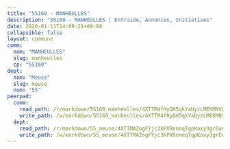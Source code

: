 ```yaml
---
title: "55160 - MANHEULLES"
description: "55160 - MANHEULLES | Entraide, Annonces, Initiatives"
date: 2020-01-11T14:09:21+09:00
collapsible: false
layout: commune
comm:
  nom: "MANHEULLES"
  slug: manheulles
  cp: "55160"
dept:
  nom: "Meuse"
  slug: meuse
  num: "55"
peerpad:
  comm:
    read_path: /r/markdown/55160_manheulles/4XTTM4fHyQH5qkYaUyzLMEKMNVGc2eTk3vunExa9hre9LthLG
    write_path: /w/markdown/55160_manheulles/4XTTM4fHyQH5qkYaUyzLMEKMNVGc2eTk3vunExa9hre9LthLG-K3TgURTvvqy6MXmJdE6AeW21CzeYPuCZZ4HgJpt2HxmjhRT9766z4GJrw1GN4FAkatUhyGZoDCQAGFac5iGAXHQL6sBH3ACJaPc2orRW2gCtbNR2vVGcshzHU5ZxvcriCK3NoTit
  dept:
    read_path: /r/markdown/55_meuse/4XTTMAZogFYjc3kPXRennqTqpKaxy3grEwemFqg29rwkrPVit
    write_path: /w/markdown/55_meuse/4XTTMAZogFYjc3kPXRennqTqpKaxy3grEwemFqg29rwkrPVit-K3TgUKFK4U3KduRmUzLc9vHoSRQG77sF2Wbs3cyWXobZcgb6TfASJcGDPror5ZZanBF6Mpjeq1Ushd16Pu9ha9F7F38qzhQqES3b79Xt7LuU1tzmWNED66pWnroExmsHxWtFur2G
---
```


